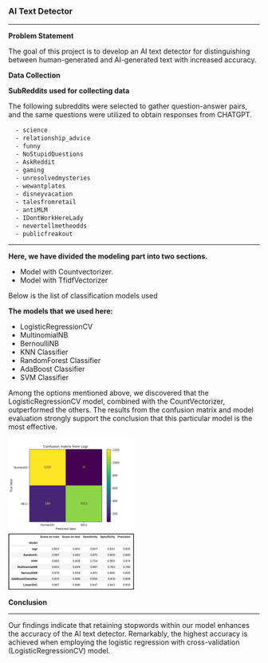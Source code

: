 ### AI Text Detector

---

**Problem Statement**

The goal of this project is to develop an AI text detector for distinguishing between human-generated and AI-generated text with increased accuracy.

**Data Collection**

**SubReddits used for collecting data**

The following subreddits were selected to gather question-answer pairs, and the same questions were utilized to obtain responses from CHATGPT.

      - science
      - relationship_advice
      - funny
      - NoStupidQuestions
      - AskReddit
      - gaming
      - unresolvedmysteries
      - wewantplates
      - disneyvacation
      - talesfromretail
      - antiMLM
      - IDontWorkHereLady
      - nevertellmetheodds
      - publicfreakout

---
**Here, we have divided the modeling part into two sections.**

- Model with Countvectorizer.
- Model with TfidfVectorizer

Below is the list of classification models used  

**The models that we used here:**

- LogisticRegressionCV
- MultinomialNB
- BernoulliNB
- KNN Classifier
- RandomForest Classifier
- AdaBoost Classifier
- SVM Classifier


Among the options mentioned above, we discovered that the LogisticRegressionCV model, combined with the CountVectorizer, outperformed the others. The results from the confusion matrix and model evaluation strongly support the conclusion that this particular model is the most effective.

<img src="img/Cvec/Confusion_matrix_from_Logr.jpg" width="50%">

<img src="img/Cvec/Table.png" width="50%">


**Conclusion**

---

Our findings indicate that retaining stopwords within our model enhances the accuracy of the AI text detector. Remarkably, the highest accuracy is achieved when employing the logistic regression with cross-validation (LogisticRegressionCV) model.

